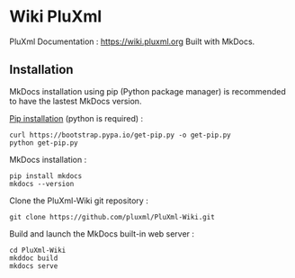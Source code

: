 # Wiki PluXml
PluXml Documentation : https://wiki.pluxml.org
Built with MkDocs.

## Installation

MkDocs installation using pip (Python package manager) is recommended to have the lastest MkDocs version.

[Pip installation](https://pip.readthedocs.io/en/stable/installing/) (python is required) :

```
curl https://bootstrap.pypa.io/get-pip.py -o get-pip.py
python get-pip.py
```

MkDocs installation :

```
pip install mkdocs
mkdocs --version
```
Clone the PluXml-Wiki git repository :

```
git clone https://github.com/pluxml/PluXml-Wiki.git
```

Build and launch the MkDocs built-in web server :

```
cd PluXml-Wiki
mkddoc build
mkdocs serve
```
